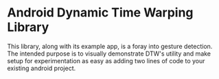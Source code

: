 Android Dynamic Time Warping Library
====================================

This library, along with its example app, is a foray into gesture detection. The intended purpose is to visually demonstrate DTW's utility and make setup for experimentation as easy as adding two lines of code to your existing android project. 